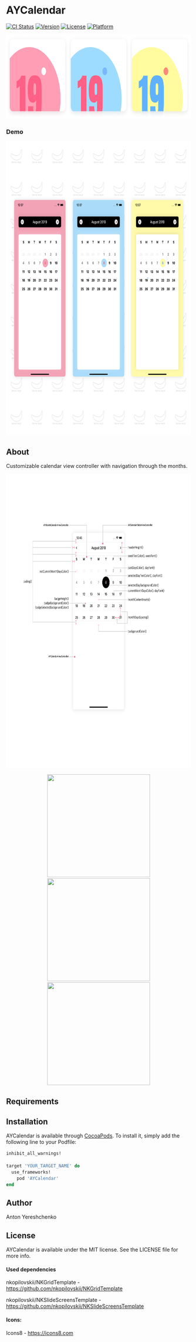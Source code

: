 # AYCalendar

[![CI Status](https://img.shields.io/travis/antonyereshchenko@gmail.com/AYCalendar.svg?style=flat)](https://travis-ci.org/antonyereshchenko@gmail.com/AYCalendar)
[![Version](https://img.shields.io/cocoapods/v/AYCalendar.svg?style=flat)](https://cocoapods.org/pods/AYCalendar)
[![License](https://img.shields.io/cocoapods/l/AYCalendar.svg?style=flat)](https://cocoapods.org/pods/AYCalendar)
[![Platform](https://img.shields.io/cocoapods/p/AYCalendar.svg?style=flat)](https://cocoapods.org/pods/AYCalendar)

<p align="center">
  <img width="832" height="228" src="https://github.com/bananaRanger/AYCalendar/blob/master/Resources/logo.png?raw=true">
</p>

### Demo

<p align="center">
  <img width="800" height="800" src="https://github.com/bananaRanger/AYCalendar/blob/master/Resources/preview.png?raw=true">
</p>

## About

Customizable calendar view controller with navigation through the months.

<p align="center">
  <img width="800" height="800" src="https://github.com/bananaRanger/AYCalendar/blob/master/Resources/UIDelegate.png?raw=true">
</p>


<p align="center">
  <img width="280" height="280" src="https://github.com/bananaRanger/AYCalendar/blob/master/Resources/demo1.mov?raw=true">
  <img width="280" height="280" src="https://github.com/bananaRanger/AYCalendar/blob/master/Resources/demo2.mov?raw=true">
  <img width="280" height="280" src="https://github.com/bananaRanger/AYCalendar/blob/master/Resources/demo3.mov?raw=true">
</p>

## Requirements

## Installation

AYCalendar is available through [CocoaPods](https://cocoapods.org). To install
it, simply add the following line to your Podfile:

```ruby
inhibit_all_warnings!

target 'YOUR_TARGET_NAME' do
  use_frameworks!
	pod 'AYCalendar'
end
```

## Author

Anton Yereshchenko

## License

AYCalendar is available under the MIT license. See the LICENSE file for more info.

#### Used dependencies

nkopilovskii/NKGridTemplate - https://github.com/nkopilovskii/NKGridTemplate

nkopilovskii/NKSlideScreensTemplate - https://github.com/nkopilovskii/NKSlideScreensTemplate

#### Icons:

Icons8 - https://icons8.com

